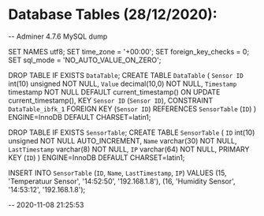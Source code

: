 # Database Tables (28/12/2020):

-- Adminer 4.7.6 MySQL dump

SET NAMES utf8;
SET time_zone = '+00:00';
SET foreign_key_checks = 0;
SET sql_mode = 'NO_AUTO_VALUE_ON_ZERO';

DROP TABLE IF EXISTS `DataTable`;
CREATE TABLE `DataTable` (
  `Sensor ID` int(10) unsigned NOT NULL,
  `Value` decimal(10,0) NOT NULL,
  `Timestamp` timestamp NOT NULL DEFAULT current_timestamp() ON UPDATE current_timestamp(),
  KEY `Sensor ID` (`Sensor ID`),
  CONSTRAINT `DataTable_ibfk_1` FOREIGN KEY (`Sensor ID`) REFERENCES `SensorTable` (`ID`)
) ENGINE=InnoDB DEFAULT CHARSET=latin1;


DROP TABLE IF EXISTS `SensorTable`;
CREATE TABLE `SensorTable` (
  `ID` int(10) unsigned NOT NULL AUTO_INCREMENT,
  `Name` varchar(30) NOT NULL,
  `LastTimestamp` varchar(8) NOT NULL,
  `IP` varchar(64) NOT NULL,
  PRIMARY KEY (`ID`)
) ENGINE=InnoDB DEFAULT CHARSET=latin1;

INSERT INTO `SensorTable` (`ID`, `Name`, `LastTimestamp`, `IP`) VALUES
(15,	'Temperatuur Sensor',	'14:52:50',	'192.168.1.8'),
(16,	'Humidity Sensor',	'14:53:12',	'192.168.1.8');

-- 2020-11-08 21:25:53
